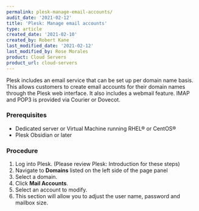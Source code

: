 ```yaml
---
permalink: plesk-manage-email-accounts/
audit_date: '2021-02-12'
title: 'Plesk: Manage email accounts'
type: article
created_date: '2021-02-10'
created_by: Robert Kane
last_modified_date: '2021-02-12'
last_modified_by: Rose Morales
product: Cloud Servers
product_url: cloud-servers
---
```


Plesk includes an email service that can be set up per domain name basis.
This allows customers to create email accounts for their domain names through
the Plesk web interface. It also includes a webmail feature. IMAP and
POP3 is provided via Courier or Dovecot.

### Prerequisites

- Dedicated server or Virtual Machine running RHEL&reg; or CentOS&reg;
- Plesk Obsidian or later

### Procedure

1. Log into Plesk. (Please review Plesk: Introduction for these steps)
2. Navigate to **Domains** listed on the left side of the page panel
3. Select a domain.
4. Click **Mail Accounts**.
5. Select an account to modify.
6. This section will allow you to adjust the user name, password and mailbox
   size.
